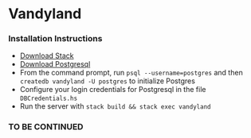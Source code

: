 Vandyland
===============

### Installation Instructions

  * [Download Stack](https://docs.haskellstack.org/en/stable/README/)
  * [Download Postgresql](https://www.postgresql.org/download/)
  * From the command prompt, run `psql --username=postgres` and then `createdb vandyland -U postgres` to initialize Postgres
  * Configure your login credentials for Postgresql in the file `DBCredentials.hs`
  * Run the server with `stack build && stack exec vandyland`

### TO BE CONTINUED

